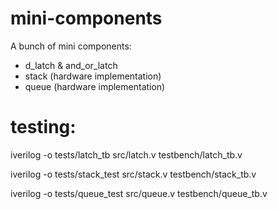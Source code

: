 # mini-components
A bunch of mini components:
- d_latch & and_or_latch
- stack (hardware implementation)
- queue (hardware implementation)

# testing:
iverilog -o tests/latch_tb src/latch.v testbench/latch_tb.v

iverilog -o tests/stack_test src/stack.v testbench/stack_tb.v

iverilog -o tests/queue_test src/queue.v testbench/queue_tb.v